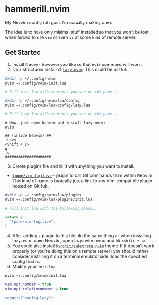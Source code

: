 # hammerill.nvim
My Neovim config (oh gosh i'm actually making one).

The idea is to have only minimal stuff installed so that you won't be lost when forced to use `vim` or even `vi` at some kind of remote server.

## Get Started
1. Install Neovim however you like so that `nvim` command will work.
2. Do a structured install of [`lazy.nvim`](https://lazy.folke.io/installation). This could be useful:
```bash
mkdir -p ~/.config/nvim
nvim ~/.config/nvim/init.lua

# Fill init.lua with contents you see on the page...

mkdir -p ~/.config/nvim/lua/config
nvim ~/.config/nvim/lua/config/lazy.lua

# Fill lazy.lua with contents you see on the page...
```

```
# Now, just open Neovim and install lazy.nvim:
nvim

## (inside Neovim) ##
:Lazy
<Shift + I>
q
:q
#####################
```

3. Create plugins file and fill it with anything you want to install:
  - [`tpope/vim-fugitive`](https://github.com/tpope/vim-fugitive) - plugin to call Git commands from within Neovim. This kind of name is basically just a link to any Vim-compatible plugin hosted on GitHub.
```bash
mkdir -p ~/.config/nvim/lua/plugins
nvim ~/.config/nvim/lua/plugins/init.lua

# Fill init.lua with the following block...
```

```lua
return {
  "tpope/vim-fugitive",
}
```

4. After adding a plugin to this file, do the same thing as when installing lazy.nvim: open Neovim, open lazy.nvim menu and hit `<Shift + I>`.
5. You could also install [`kvrohit/substrata.nvim`](https://github.com/kvrohit/substrata.nvim) theme. If it doesn't work properly (or you're doing this on a remote server) you should rather consider installing it on a terminal emulator side, load the specified config that is.
6. Modify your `init.lua`:
```bash
nvim ~/.config/nvim/init.lua
```

```lua
vim.opt.number = true
vim.opt.relativenumber = true

require("config.lazy")
```
